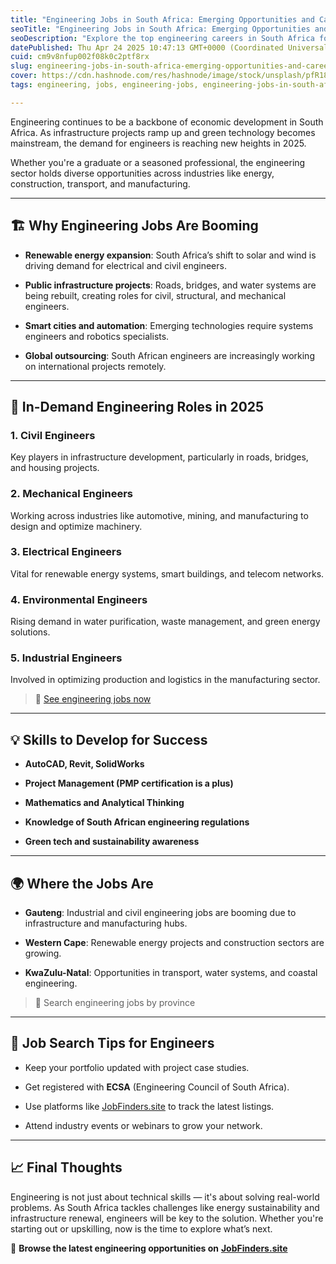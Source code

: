 ```yaml
---
title: "Engineering Jobs in South Africa: Emerging Opportunities and Career Paths in 2025"
seoTitle: "Engineering Jobs in South Africa: Emerging Opportunities and Career Pa"
seoDescription: "Explore the top engineering careers in South Africa for 2025. Learn which roles are in demand, the skills you need, and where to find engineering jobs. Disc"
datePublished: Thu Apr 24 2025 10:47:13 GMT+0000 (Coordinated Universal Time)
cuid: cm9v8nfup002f08k0c2ptf8rx
slug: engineering-jobs-in-south-africa-emerging-opportunities-and-career-paths-in-2025
cover: https://cdn.hashnode.com/res/hashnode/image/stock/unsplash/pfR18JNEMv8/upload/12ec739a35a3c0b1a56796974ad2a796.jpeg
tags: engineering, jobs, engineering-jobs, engineering-jobs-in-south-africa

---
```


Engineering continues to be a backbone of economic development in South Africa. As infrastructure projects ramp up and green technology becomes mainstream, the demand for engineers is reaching new heights in 2025.

Whether you're a graduate or a seasoned professional, the engineering sector holds diverse opportunities across industries like energy, construction, transport, and manufacturing.

---

## 🏗️ Why Engineering Jobs Are Booming

* **Renewable energy expansion**: South Africa’s shift to solar and wind is driving demand for electrical and civil engineers.
    
* **Public infrastructure projects**: Roads, bridges, and water systems are being rebuilt, creating roles for civil, structural, and mechanical engineers.
    
* **Smart cities and automation**: Emerging technologies require systems engineers and robotics specialists.
    
* **Global outsourcing**: South African engineers are increasingly working on international projects remotely.
    

---

## 🔧 In-Demand Engineering Roles in 2025

### 1\. **Civil Engineers**

Key players in infrastructure development, particularly in roads, bridges, and housing projects.

### 2\. **Mechanical Engineers**

Working across industries like automotive, mining, and manufacturing to design and optimize machinery.

### 3\. **Electrical Engineers**

Vital for renewable energy systems, smart buildings, and telecom networks.

### 4\. **Environmental Engineers**

Rising demand in water purification, waste management, and green energy solutions.

### 5\. **Industrial Engineers**

Involved in optimizing production and logistics in the manufacturing sector.

> 🔗 [See engineering jobs now](https://jobfinders.site/jobs/engineering)

---

## 💡 Skills to Develop for Success

* **AutoCAD, Revit, SolidWorks**
    
* **Project Management (PMP certification is a plus)**
    
* **Mathematics and Analytical Thinking**
    
* **Knowledge of South African engineering regulations**
    
* **Green tech and sustainability awareness**
    

---

## 🌍 Where the Jobs Are

* **Gauteng**: Industrial and civil engineering jobs are booming due to infrastructure and manufacturing hubs.
    
* **Western Cape**: Renewable energy projects and construction sectors are growing.
    
* **KwaZulu-Natal**: Opportunities in transport, water systems, and coastal engineering.
    

> 🔗 Search engineering jobs by province

---

## 🎯 Job Search Tips for Engineers

* Keep your portfolio updated with project case studies.
    
* Get registered with **ECSA** (Engineering Council of South Africa).
    
* Use platforms like [JobFinders.site](https://jobfinders.site/jobs/engineering) to track the latest listings.
    
* Attend industry events or webinars to grow your network.
    

---

## 📈 Final Thoughts

Engineering is not just about technical skills — it's about solving real-world problems. As South Africa tackles challenges like energy sustainability and infrastructure renewal, engineers will be key to the solution. Whether you're starting out or upskilling, now is the time to explore what’s next.

🔗 **Browse the latest engineering opportunities on** [**JobFinders.site**](https://jobfinders.site/jobs/engineering)